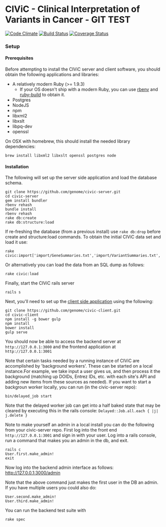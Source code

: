 # CIViC - Clinical Interpretation of Variants in Cancer - GIT TEST

[![Code Climate](https://codeclimate.com/github/genome/civic-server/badges/gpa.svg)](https://codeclimate.com/github/genome/civic-server)
[![Build Status](https://travis-ci.org/genome/civic-server.svg)](https://travis-ci.org/genome/civic-server)
[![Coverage Status](https://img.shields.io/coveralls/genome/civic-server.svg)](https://coveralls.io/r/genome/civic-server)

### Setup

#### Prerequisites

Before attempting to install the CIViC server and client software, you should obtain the following applications and libraries:

 * A relatively modern Ruby (>= 1.9.3)
    * If your OS doesn't ship with a modern Ruby, you can use [rbenv](https://github.com/sstephenson/rbenv) and [ruby-build](https://github.com/sstephenson/ruby-build) to obtain it.
 * Postgres
 * NodeJS
 * npm
 * libxml2
 * libxslt
 * libpq-dev
 * openssl

On OSX with homebrew, this should install the needed library dependencies: 

    brew install libxml2 libxslt openssl postgres node

#### Installation
The following will set up the server side application and load the database schema.

    git clone https://github.com/genome/civic-server.git
    cd civic-server
    gem install bundler
    rbenv rehash
    bundle install
    rbenv rehash
    rake db:create
    rake db:structure:load

If re-freshing the database (from a previous install) use `rake db:drop` before create and structure:load commands. To obtain the initial CIViC data set and load it use:

    rake civic:import['import/GeneSummaries.txt','import/VariantSummaries.txt','import/ClinActionEvidence.txt','import/VariantGroupSummaries.txt']

Or alternatively you can load the data from an SQL dump as follows:

    rake civic:load

Finally, start the CIViC rails server

    rails s

Next, you'll need to set up the [client side application](https://github.com/genome/civic-client) using the following:

    git clone https://github.com/genome/civic-client.git
    cd civic-client
    npm install -g bower gulp
    npm install
    bower install
    gulp serve

You should now be able to access the backend server at `http://127.0.0.1:3000` and the frontend application at `http://127.0.0.1:3001`

Note that certain tasks needed by a running instance of CIViC are accomplished by 'background workers'. These can be started on a local instance.For example, we take input a user gives us, and then process it the background (matching up DOIDs, Entrez IDs, etc. with each site's API and adding new items from these sources as needed). If you want to start a backgroun worker locally, you can run (in the civic-server repo): 

    bin/delayed_job start 

Note that the delayed worker job can get into a half baked state that may be cleared by executing this in the rails console: `Delayed::Job.all.each { |j| j.delete }` 

Note to make yourself an admin in a local install you can do the following from your civic-server repo.
First log into the front end `http://127.0.0.1:3001` and sign in with your user.
Log into a rails console, run a command that makes you an admin in the db, and exit.

    rails c
    User.first.make_admin!
    exit

Now log into the backend admin interface as follows:
http://127.0.0.1:3000/admin

Note that the above command just makes the first user in the DB an admin.  If you have multiple users you could also do: 

    User.second.make_admin!
    User.third.make_admin!

You can run the backend test suite with

    rake spec

